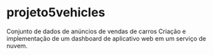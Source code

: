 # projeto5vehicles
Conjunto de dados de anúncios de vendas de carros
Criação e implementação de um dashboard de aplicativo web em um serviço de nuvem.
